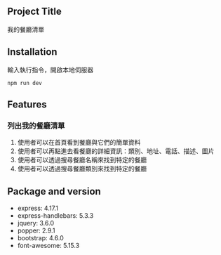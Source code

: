 ## Project Title
我的餐廳清單
## Installation
輸入執行指令，開啟本地伺服器
```
npm run dev
```
## Features
### 列出我的餐廳清單
1. 使用者可以在首頁看到餐廳與它們的簡單資料
2. 使用者可以再點進去看餐廳的詳細資訊：類別、地址、電話、描述、圖片
3. 使用者可以透過搜尋餐廳名稱來找到特定的餐廳
4. 使用者可以透過搜尋餐廳類別來找到特定的餐廳

## Package and version
* express: 4.17.1
* express-handlebars: 5.3.3
* jquery: 3.6.0
* popper: 2.9.1
* bootstrap: 4.6.0
* font-awesome: 5.15.3